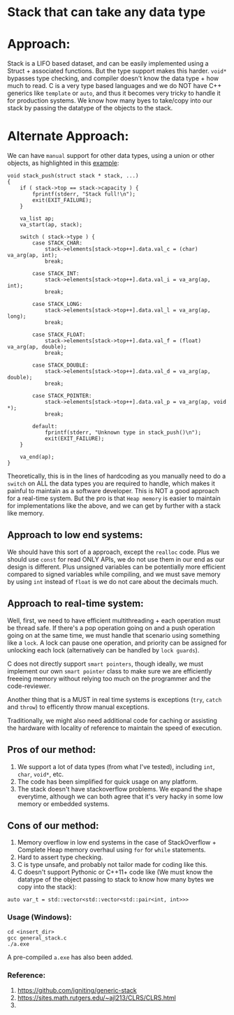 # Stack that can take any data type

# Approach: 

Stack is a LIFO based dataset, and can be easily implemented using a Struct + associated functions. But the type support makes this harder. `void*` bypasses type checking, and compiler doesn't know the data type + how much to read. C is a very type based languages and we do NOT have C++ generics like `template` or `auto`, and thus it becomes very tricky to handle it for production systems. We know how many byes to take/copy into our stack by passing the datatype of the objects to the stack. 

# Alternate Approach: 

We can have `manual` support for other data types, using a union or other objects, as highlighted in this [example](https://stackoverflow.com/questions/26699505/stack-with-objects-of-different-type-in-c): 

```
void stack_push(struct stack * stack, ...)
{
    if ( stack->top == stack->capacity ) {
        fprintf(stderr, "Stack full!\n");
        exit(EXIT_FAILURE);
    }

    va_list ap;
    va_start(ap, stack);

    switch ( stack->type ) {
        case STACK_CHAR:
            stack->elements[stack->top++].data.val_c = (char) va_arg(ap, int);
            break;

        case STACK_INT:
            stack->elements[stack->top++].data.val_i = va_arg(ap, int);
            break;

        case STACK_LONG:
            stack->elements[stack->top++].data.val_l = va_arg(ap, long);
            break;

        case STACK_FLOAT:
            stack->elements[stack->top++].data.val_f = (float) va_arg(ap, double);
            break;

        case STACK_DOUBLE:
            stack->elements[stack->top++].data.val_d = va_arg(ap, double);
            break;

        case STACK_POINTER:
            stack->elements[stack->top++].data.val_p = va_arg(ap, void *);
            break;

        default:
            fprintf(stderr, "Unknown type in stack_push()\n");
            exit(EXIT_FAILURE);
    }

    va_end(ap);
}
```

Theoretically, this is in the lines of hardcoding as you manually need to do a `switch` on ALL the data types you are required to handle, which makes it painful to maintain as a software developer.  This is NOT a good approach for a real-time system. But the pro is that `Heap memory` is easier to maintain for implementations like the above, and we can get by further with a stack like memory. 

## Approach to low end systems: 

We should have this sort of a approach, except the `realloc` code. Plus we should use `const` for read ONLY APIs, we do not use them in our end as our design is different. Plus unsigned variables can be potentially more efficient compared to signed variables while compiling, and we must save memory by using `int` instead of `float` is we do not care about the decimals much.

## Approach to real-time system: 

Well, first, we need to  have efficient multithreading + each operation must be thread safe. If there's a pop operation going on and a push operation going on at the same time, we must handle that scenario using something like a `lock`. A lock can pause one operation, and priority can be assigned for unlocking each lock (alternatively can be handled by `lock guards`). 

C does not directly support `smart pointers`, though ideally, we must implement our own `smart pointer` class to make sure we are efficiently freeeing memory without relying too much on the programmer and the code-reviewer. 

Another thing that is a MUST in real time systems is exceptions (`try`, `catch` and `throw`) to efficently throw manual exceptions. 

Traditionally, we might also need additional code for caching or assisting the hardware with locality of reference to maintain the speed of execution.

## Pros of our method:

1. We support a lot of data types (from what I've tested), including `int`, `char`, `void*`, etc. 
2. The code has been simplified for quick usage on any platform. 
3. The stack doesn't have stackoverflow problems. We expand the shape everytime, although we can both agree that it's very hacky in some low memory or embedded systems. 

## Cons of our method:

1. Memory overflow in low end systems in the case of StackOverflow + Complete Heap memory overhaul using `for` for `while` statements. 
2. Hard to assert type checking. 
3. C is type unsafe, and probably not tailor made for coding like this. 
4. C doesn't support Pythonic or C++11+ code like (We must know the datatype of the object passing to stack to know how many bytes we copy into the stack): 

```
auto var_t = std::vector<std::vector<std::pair<int, int>>>
```

### Usage (Windows):

```
cd <insert_dir>
gcc general_stack.c
./a.exe
```

A pre-compiled `a.exe` has also been added.

### Reference: 

1. https://github.com/igniting/generic-stack
2. https://sites.math.rutgers.edu/~ajl213/CLRS/CLRS.html
3. 